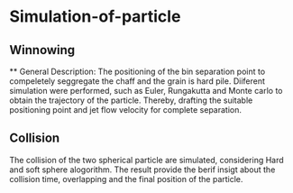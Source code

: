 # Simulation-of-particle

## Winnowing

** General Description:
The positioning of the bin separation point to compeletely seggregate the chaff and the grain is hard pile. Diiferent simulation were performed, such as Euler, Rungakutta and Monte carlo to obtain the trajectory of the particle. Thereby,  drafting the suitable positioning point and jet flow velocity for complete separation.

## Collision
The collision of the two spherical particle are simulated, considering Hard and soft sphere alogorithm. The result provide the berif insigt about the collision time, overlapping and the final position of the particle.  
